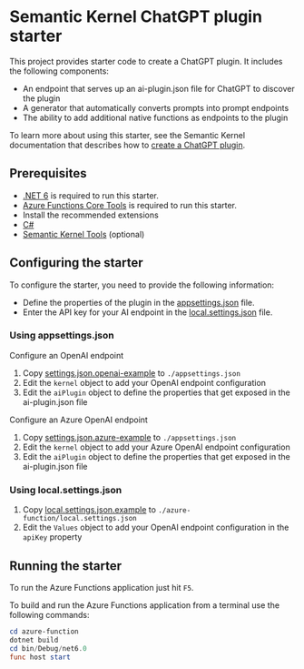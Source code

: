 # Semantic Kernel ChatGPT plugin starter

This project provides starter code to create a ChatGPT plugin. It includes the following components:

- An endpoint that serves up an ai-plugin.json file for ChatGPT to discover the plugin
- A generator that automatically converts prompts into prompt endpoints
- The ability to add additional native functions as endpoints to the plugin

To learn more about using this starter, see the Semantic Kernel documentation that describes how to [create a ChatGPT plugin](https://learn.microsoft.com/en-us/semantic-kernel/agents/chatgpt-plugins).

## Prerequisites

- [.NET 6](https://dotnet.microsoft.com/download/dotnet/6.0) is required to run this starter.
- [Azure Functions Core Tools](https://www.npmjs.com/package/azure-functions-core-tools) is required to run this starter.
- Install the recommended extensions
- [C#](https://marketplace.visualstudio.com/items?itemName=ms-dotnettools.csharp)
- [Semantic Kernel Tools](https://marketplace.visualstudio.com/items?itemName=ms-semantic-kernel.semantic-kernel) (optional)

## Configuring the starter

To configure the starter, you need to provide the following information:

- Define the properties of the plugin in the [appsettings.json](./azure-function/appsettings.json) file.
- Enter the API key for your AI endpoint in the [local.settings.json](./azure-function/local.settings.json.example) file.

### Using appsettings.json

Configure an OpenAI endpoint

1. Copy [settings.json.openai-example](./azure-function/config-samples/appsettings.json.openai-example) to `./appsettings.json`
1. Edit the `kernel` object to add your OpenAI endpoint configuration
1. Edit the `aiPlugin` object to define the properties that get exposed in the ai-plugin.json file

Configure an Azure OpenAI endpoint

1. Copy [settings.json.azure-example](./azure-function/config-samples/appsettings.json.azure-example) to `./appsettings.json`
1. Edit the `kernel` object to add your Azure OpenAI endpoint configuration
1. Edit the `aiPlugin` object to define the properties that get exposed in the ai-plugin.json file

### Using local.settings.json

1. Copy [local.settings.json.example](./azure-function/local.settings.json.example) to `./azure-function/local.settings.json`
1. Edit the `Values` object to add your OpenAI endpoint configuration in the `apiKey` property

## Running the starter

To run the Azure Functions application just hit `F5`.

To build and run the Azure Functions application from a terminal use the following commands:

```powershell
cd azure-function
dotnet build
cd bin/Debug/net6.0
func host start
```
